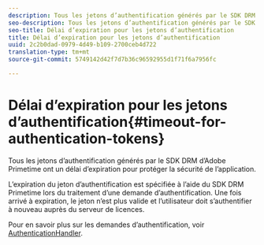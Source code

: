 ```yaml
---
description: Tous les jetons d’authentification générés par le SDK DRM d’Adobe Primetime ont un délai d’expiration pour protéger la sécurité de l’application.
seo-description: Tous les jetons d’authentification générés par le SDK DRM d’Adobe Primetime ont un délai d’expiration pour protéger la sécurité de l’application.
seo-title: Délai d’expiration pour les jetons d’authentification
title: Délai d’expiration pour les jetons d’authentification
uuid: 2c2b0dad-0979-4d49-b109-2700ceb4d722
translation-type: tm+mt
source-git-commit: 5749142d42f7d7b36c96592955d1f71f6a7956fc

---
```



# Délai d’expiration pour les jetons d’authentification{#timeout-for-authentication-tokens}

Tous les jetons d’authentification générés par le SDK DRM d’Adobe Primetime ont un délai d’expiration pour protéger la sécurité de l’application.

L’expiration du jeton d’authentification est spécifiée à l’aide du SDK DRM Primetime lors du traitement d’une demande d’authentification. Une fois arrivé à expiration, le jeton n’est plus valide et l’utilisateur doit s’authentifier à nouveau auprès du serveur de licences.

Pour en savoir plus sur les demandes d’authentification, voir [AuthenticationHandler](https://help.adobe.com/en_US/primetime/api/drm-apis/server/javadocs-flashaccess-pro/com/adobe/flashaccess/sdk/protocol/authentication/AuthenticationHandler.html).
